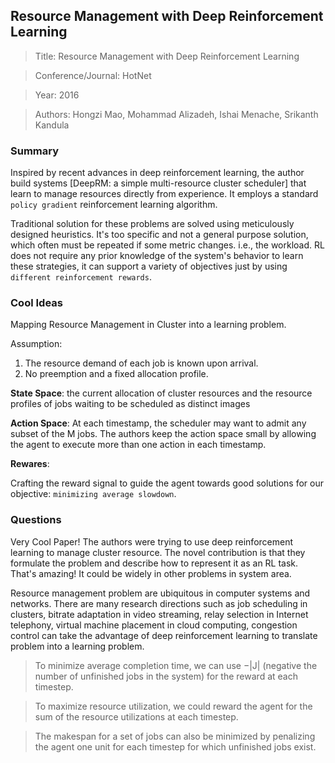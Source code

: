## Resource Management with Deep Reinforcement Learning

> Title: Resource Management with Deep Reinforcement Learning 

> Conference/Journal: HotNet

> Year: 2016

> Authors: Hongzi Mao, Mohammad Alizadeh, Ishai Menache, Srikanth Kandula

### Summary

Inspired by recent advances in deep reinforcement learning, the author build systems [DeepRM: a simple multi-resource cluster scheduler] that learn to manage resources directly from experience. It employs a standard `policy gradient` reinforcement learning algorithm.

Traditional solution for these problems are solved using meticulously designed heuristics. It's too specific and not a general purpose solution, which often must be
repeated if some metric changes. i.e., the workload. RL does not require any prior knowledge of the system's behavior to learn these strategies, it can support a variety of objectives just by using `different reinforcement rewards`.

### Cool Ideas

Mapping Resource Management in Cluster into a learning problem.

Assumption:

1. The resource demand of each job is known upon arrival.
2. No preemption and a fixed allocation profile.

**State Space**:
the current allocation of cluster resources and the resource profiles of jobs waiting to
be scheduled as distinct images

**Action Space**:
At each timestamp, the scheduler may want to admit any subset of the M jobs. The authors keep the action space small by allowing the agent to execute more than one 
action in each timestamp.


**Rewares**:

Crafting the reward signal to guide the agent towards good solutions for our objective: `minimizing average
slowdown`.

### Questions

Very Cool Paper! The authors were trying to use deep reinforcement learning to manage 
cluster resource. The novel contribution is that they formulate the problem and describe how to represent it as an RL task. That's amazing! It could be widely in other problems in system area. 

Resource management problem are ubiquitous in computer systems and networks. There are many research directions such as job scheduling in clusters, bitrate adaptation in video streaming, relay selection in Internet telephony, virtual machine placement in cloud computing, congestion control can take the advantage of deep reinforcement learning to translate problem into a learning problem.

> To minimize average completion time, we can use −|J| (negative the number of unfinished jobs in the system) for the reward at each timestep. 

> To maximize resource utilization, we could reward the agent for the sum of the resource utilizations at each timestep.

> The makespan for a set of jobs can also be minimized by penalizing the agent one unit for each timestep for which unfinished jobs exist.
